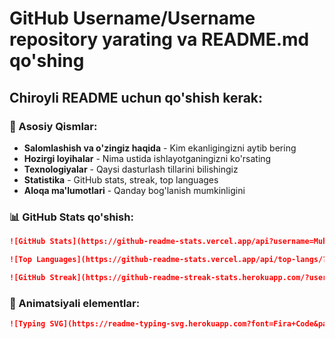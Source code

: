 # GitHub Username/Username repository yarating va README.md qo'shing

## Chiroyli README uchun qo'shish kerak:

### 🎯 Asosiy Qismlar:
- **Salomlashish va o'zingiz haqida** - Kim ekanligingizni aytib bering
- **Hozirgi loyihalar** - Nima ustida ishlayotganingizni ko'rsating  
- **Texnologiyalar** - Qaysi dasturlash tillarini bilishingiz
- **Statistika** - GitHub stats, streak, top languages
- **Aloqa ma'lumotlari** - Qanday bog'lanish mumkinligini

### 📊 GitHub Stats qo'shish:
```markdown
![GitHub Stats](https://github-readme-stats.vercel.app/api?username=Muhammadsiddiq-code&show_icons=true&theme=radical)

![Top Languages](https://github-readme-stats.vercel.app/api/top-langs/?username=Muhammadsiddiq-code&layout=compact&theme=radical)

![GitHub Streak](https://github-readme-streak-stats.herokuapp.com/?user=Muhammadsiddiq-code&theme=radical)
```

### 🎨 Animatsiyali elementlar:
```markdown
![Typing SVG](https://readme-typing-svg.herokuapp.com?font=Fira+Code&pause=1000&color=F75C7E&width=435&lines=Full+Stack+Developer;Always+learning+new+things;Love+to+code+and+create)
```
